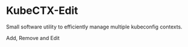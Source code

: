 # KubeCTX-Edit

Small software utility to efficiently manage multiple kubeconfig contexts.

Add, Remove and Edit
